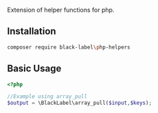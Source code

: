Extension of helper functions for php.

## Installation

```sh
composer require black-label\php-helpers
```

## Basic Usage

```php
<?php

//Example using array_pull
$output = \BlackLabel\array_pull($input,$keys);
